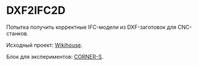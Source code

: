 # DXF2IFC2D

Попытка получить корректные IFC-модели из DXF-заготовок для CNC-станков.

Исходный проект: [Wikihouse](https://github.com/wikihouseproject/Skylark).

Блок для экспериментов: [CORNER-S](https://www.wikihouse.cc/skylark-250/corner-s).
